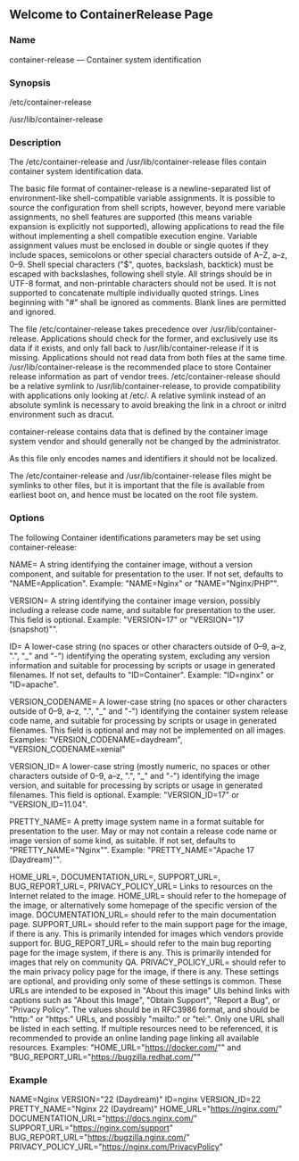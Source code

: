 ## Welcome to ContainerRelease Page

### Name

container-release — Container system identification

### Synopsis
/etc/container-release

/usr/lib/container-release

### Description

The /etc/container-release and /usr/lib/container-release files contain container system identification data.

The basic file format of container-release is a newline-separated list of environment-like shell-compatible variable assignments. It is possible to source the configuration from shell scripts, however, beyond mere variable assignments, no shell features are supported (this means variable expansion is explicitly not supported), allowing applications to read the file without implementing a shell compatible execution engine. Variable assignment values must be enclosed in double or single quotes if they include spaces, semicolons or other special characters outside of A–Z, a–z, 0–9. Shell special characters ("$", quotes, backslash, backtick) must be escaped with backslashes, following shell style. All strings should be in UTF-8 format, and non-printable characters should not be used. It is not supported to concatenate multiple individually quoted strings. Lines beginning with "#" shall be ignored as comments. Blank lines are permitted and ignored.

The file /etc/container-release takes precedence over /usr/lib/container-release. Applications should check for the former, and exclusively use its data if it exists, and only fall back to /usr/lib/container-release if it is missing. Applications should not read data from both files at the same time. /usr/lib/container-release is the recommended place to store Container release information as part of vendor trees. /etc/container-release should be a relative symlink to /usr/lib/container-release, to provide compatibility with applications only looking at /etc/. A relative symlink instead of an absolute symlink is necessary to avoid breaking the link in a chroot or initrd environment such as dracut.

container-release contains data that is defined by the container image system vendor and should generally not be changed by the administrator.

As this file only encodes names and identifiers it should not be localized.

The /etc/container-release and /usr/lib/container-release files might be symlinks to other files, but it is important that the file is available from earliest boot on, and hence must be located on the root file system.

### Options

The following Container identifications parameters may be set using container-release:

NAME=
A string identifying the container image, without a version component, and suitable for presentation to the user. If not set, defaults to "NAME=Application". Example: "NAME=Nginx" or "NAME="Nginx/PHP"".

VERSION=
A string identifying the container image version, possibly including a release code name, and suitable for presentation to the user. This field is optional. Example: "VERSION=17" or "VERSION="17 (snapshot)"".

ID=
A lower-case string (no spaces or other characters outside of 0–9, a–z, ".", "_" and "-") identifying the operating system, excluding any version information and suitable for processing by scripts or usage in generated filenames. If not set, defaults to "ID=Container". Example: "ID=nginx" or "ID=apache".

VERSION_CODENAME=
A lower-case string (no spaces or other characters outside of 0–9, a–z, ".", "_" and "-") identifying the container system release code name, and suitable for processing by scripts or usage in generated filenames. This field is optional and may not be implemented on all images. Examples: "VERSION_CODENAME=daydream", "VERSION_CODENAME=xenial"

VERSION_ID=
A lower-case string (mostly numeric, no spaces or other characters outside of 0–9, a–z, ".", "_" and "-") identifying the image version, and suitable for processing by scripts or usage in generated filenames. This field is optional. Example: "VERSION_ID=17" or "VERSION_ID=11.04".

PRETTY_NAME=
A pretty image system name in a format suitable for presentation to the user. May or may not contain a release code name or image version of some kind, as suitable. If not set, defaults to "PRETTY_NAME="Nginx"". Example: "PRETTY_NAME="Apache 17 (Daydream)"".

HOME_URL=, DOCUMENTATION_URL=, SUPPORT_URL=, BUG_REPORT_URL=, PRIVACY_POLICY_URL=
Links to resources on the Internet related to the image. HOME_URL= should refer to the homepage of the image, or alternatively some homepage of the specific version of the image. DOCUMENTATION_URL= should refer to the main documentation page. SUPPORT_URL= should refer to the main support page for the image, if there is any. This is primarily intended for images which vendors provide support for. BUG_REPORT_URL= should refer to the main bug reporting page for the image system, if there is any. This is primarily intended for images that rely on community QA. PRIVACY_POLICY_URL= should refer to the main privacy policy page for the image, if there is any. These settings are optional, and providing only some of these settings is common. These URLs are intended to be exposed in "About this image" UIs behind links with captions such as "About this Image", "Obtain Support", "Report a Bug", or "Privacy Policy". The values should be in RFC3986 format, and should be "http:" or "https:" URLs, and possibly "mailto:" or "tel:". Only one URL shall be listed in each setting. If multiple resources need to be referenced, it is recommended to provide an online landing page linking all available resources. Examples: "HOME_URL="https://docker.com/"" and "BUG_REPORT_URL="https://bugzilla.redhat.com/""

### Example
NAME=Nginx
VERSION="22 (Daydream)"
ID=nginx
VERSION_ID=22
PRETTY_NAME="Nginx 22 (Daydream)"
HOME_URL="https://nginx.com/"
DOCUMENTATION_URL="https://docs.nginx.com/"
SUPPORT_URL="https://nginx.com/support"
BUG_REPORT_URL="https://bugzilla.nginx.com/"
PRIVACY_POLICY_URL="https://nginx.com/PrivacyPolicy"


